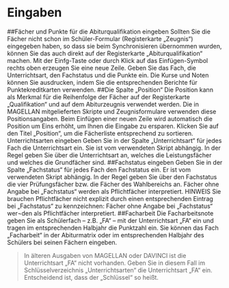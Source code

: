 # Eingaben

##Fächer und Punkte für die Abiturqualifikation eingeben
Sollten Sie die Fächer nicht schon im Schüler-Formular (Registerkarte „Zeugnis“) eingegeben haben, so dass sie beim Synchronisieren übernommen wurden, können Sie das auch direkt auf der Registerkarte „Abiturqualifikation“ machen. Mit der Einfg-Taste oder durch Klick auf das Einfügen-Symbol rechts oben erzeugen Sie eine neue Zeile. Geben Sie das Fach, die Unterrichtsart, den Fachstatus und die Punkte ein.
Die Kurse und Noten können Sie ausdrucken, indem Sie die entsprechenden Berichte für Punktekreditkarten verwenden.
##Die Spalte „Position“
Die Position kann als Merkmal für die Reihenfolge der Fächer auf der Registerkarte „Qualifikation“ und auf dem Abiturzeugnis verwendet werden. Die in MAGELLAN mitgelieferten Skripte und Zeugnisformulare verwenden diese Positionsangaben. Beim Einfügen einer neuen Zeile wird automatisch die Position um Eins erhöht, um Ihnen die Eingabe zu ersparen.
Klicken Sie auf den Titel „Position“, um die Fächerliste entsprechend zu sortieren.
Unterrichtsarten eingeben
Geben Sie in der Spalte „Unterrichtsart“ für jedes Fach die Unterrichtsart ein. Sie ist vom verwendeten Skript abhängig.
In der Regel geben Sie über die Unterrichtsart an, welches die Leistungsfächer und welches die Grundfächer sind.
##Fachstatus eingeben
Geben Sie in der Spalte „Fachstatus“ für jedes Fach den Fachstatus ein. Er ist vom verwendeten Skript abhängig.
In der Regel geben Sie über den Fachstatus die vier Prüfungsfächer bzw. die Fächer des Wahlbereichs an. Fächer ohne Angabe bei „Fachstatus“ werden als Pflichtfächer interpretiert.
HINWEIS  Sie brauchen Pflichtfächer nicht explizit durch einen entsprechenden Eintrag bei „Fachstatus“ zu kennzeichnen: Fächer ohne Angabe bei „Fachstatus“ wer¬den als Pflichtfächer interpretiert.
##Facharbeit
Die Facharbeitsnote geben Sie als Schülerfach – z.B. „FA“ – mit der Unterrichtsart „FA“ ein und tragen im entsprechenden Halbjahr die Punktzahl ein. Sie können das Fach „Facharbeit“ in der Abiturmatrix oder im entsprechenden Halbjahr des Schülers bei seinen Fächern eingeben.

> In älteren Ausgaben von MAGELLAN oder DAVINCI ist die Unterrichtsart „FA“ nicht vorhanden. Geben Sie in diesem Fall im Schlüsselverzeichnis „Unterrichtsarten“ die Unterrichtsart „FA“ ein. Entscheidend ist, dass der „Schlüssel“ so heißt.
